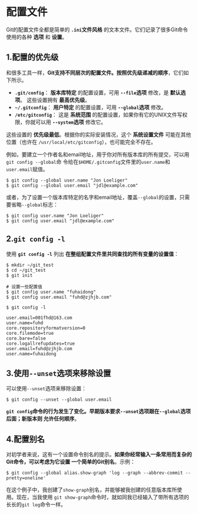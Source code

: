 配置文件
==================================================================
Git的配置文件全都是简单的 **`.ini`文件风格** 的文本文件。它们记录了很多Git命令使用的各种 **选项**
和 **设置**。

## 1.配置的优先级
和很多工具一样，**Git支持不同层次的配置文件。按照优先级递减的顺序**，它们如下所示。
+ **`.git/config`**： **版本库特定** 的配置设置，可用 **`--file`选项** 修改，是 **默认选项**。
这些设置拥有 **最高优先级**。
+ **`~/.gitconfig`**： **用户特定** 的配置设置，可用 **`--global`选项** 修改。
+ **`/etc/gitconfig`**： 这是 **系统范围** 的配置设置，如果你有它的UNIX文件写权限，你就可以用
**`--system`选项** 修改它。

这些设置的 **优先级最低**。根据你的实际安装情况，这个 **系统设置文件** 可能在其他位置（也许在
`/usr/local/etc/gitconfig`），也可能完全不存在。

例如，要建立一个作者名和email地址，用于你对所有版本库的所有提交，可以用`git config --global`命
令给在`$HOME/.gitconfig`文件里的`user.name`和`user.email`赋值。
```shell
$ git config --global user.name "Jon Loeliger"
$ git config --global user.email "jdl@example.com"
```
或者，为了设置一个版本库特定的名字和email地址，覆盖`--global`的设置，只需要省略`--global`标志：
```shell
$ git config user.name "Jon Loeliger"
$ git config user.email "jdl@example.com"
```

## 2.`git config -l`
使用 **`git config -l`** 列出 **在整组配置文件里共同查找的所有变量的设置值**：
```shell
$ mkdir ~/git_test
$ cd ~/git_test
$ git init

# 设置一些配置值
$ git config user.name "fuhaidong"
$ git config user.email "fuhd@zjhjb.com"
```
```shell
$ git config -l
```
```
user.email=001fhd@163.com
user.name=fuhd
core.repositoryformatversion=0
core.filemode=true
core.bare=false
core.logallrefupdates=true
user.email=fuhd@zjhjb.com
user.name=fuhaidong
```

## 3.使用`--unset`选项来移除设置
可以使用`--unset`选项来移除设置：
```shell
$ git config --unset --global user.email
```
**`git config`命令的行为发生了变化。早期版本要求`--unset`选项跟在`--global`选项后面；新版本则
允许任何顺序**。

## 4.配置别名
对初学者来说，这有一个设置命令别名的提示。**如果你经常输入一条常用而复杂的Git命令，可以考虑为它设置
一个简单的Git别名**。示例：
```shell
$ git config --global alias.show-graph 'log --graph --abbrev-commit --pretty=oneline'
```
在这个例子中，我创建了`show-graph`别名，并能够被我创建的任意版本库所使用。现在，当我使用
`git show-graph`命令时，就如同我已经输入了带所有选项的长长的`git log`命令一样。
